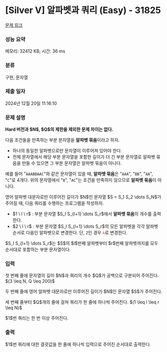 # [Silver V] 알파벳과 쿼리 (Easy) - 31825 

[문제 링크](https://www.acmicpc.net/problem/31825) 

### 성능 요약

메모리: 32412 KB, 시간: 36 ms

### 분류

구현, 문자열

### 제출 일자

2024년 12월 20일 11:16:10

### 문제 설명

<p><strong>Hard 버전과 $N$, $Q$의 제한을 제외한 문제 차이는 없다.</strong></p>

<p>다음 조건들을 만족하는 부분 문자열을 <strong>알파벳 묶음</strong>이라고 하자.</p>

<ul>
	<li>하나의 동일한 알파벳으로만 문자열이 이루어져 있어야 한다.</li>
	<li>전체 문자열에서 해당 부분 문자열을 포함한 길이가 더 긴 부분 문자열로 알파벳 묶음을 만들 수 있으면 그 부분 문자열은 알파벳 묶음이 아니다.</li>
</ul>

<p>예를 들어 "<code>AAABBAAC</code>"와 같은 문자열이 있을 때, <strong>알파벳 묶음</strong>은 "<code>AAA</code>", "<code>BB</code>", "<code>AA</code>", "<code>C</code>"로 4개다. 위의 문자열에서 "<code>B</code>", "<code>AC</code>"는 조건을 만족하지 않으므로 <strong>알파벳 묶음</strong>이 아니다.</p>

<p>영어 알파벳 대문자로만 이루어진 길이가 $N$인 문자열 $S = S_1 S_2 \dots S_N$가 주어질 때, 다음 쿼리를 수행하는 프로그램을 작성하자.</p>

<ul>
	<li>$1 \ l \ r$ : 부분 문자열 $S_l S_{l+1} \dots S_r$에서 <strong>알파벳 묶음</strong>의 개수를 출력한다.</li>
	<li>$2 \ l \ r$ : 부분 문자열 $S_l S_{l+1} \dots S_r$의 모든 알파벳을 각각 알파벳 순서로 다음인 알파벳으로 변경한다. 단, <code><span color="#e74c3c">Z</span></code>인 경우 <code><span style="color:#e74c3c">A</span></code>로 변경한다.</li>
</ul>

<p>$S_l S_{l+1} \dots S_r$는 $S$의 $l$번째 알파벳부터 $r$번째 알파벳까지를 모두 순서대로 포함하는 부분 문자열이다.</p>

### 입력 

 <p>첫 번째 줄에 문자열의 길이 $N$과 쿼리의 개수 $Q$가 공백으로 구분되어 주어진다. $(3 \leq N, Q \leq 200)$</p>

<p>두 번째 줄에 영어 알파벳 대문자로만 이루어진 길이가 $N$인 문자열 $S$가 주어진다.</p>

<p>세 번째 줄부터 $Q$개의 줄에 걸쳐 쿼리가 한 줄에 하나씩 주어진다. $(1 \leq l \leq r \leq N)$</p>

<p>$1$번 쿼리는 한 번 이상 주어진다.</p>

### 출력 

 <p>$1$번 쿼리에 대한 결괏값을 한 줄에 하나씩 입력으로 주어진 순서대로 출력한다.</p>

